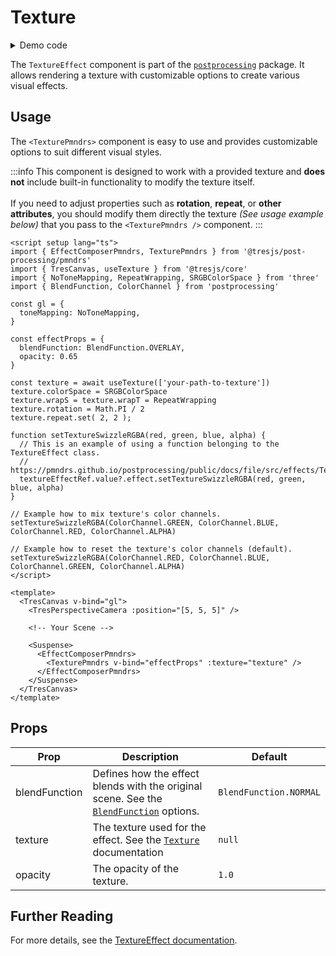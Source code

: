 # Texture

<DocsDemoGUI>
  <TextureDemo />
</DocsDemoGUI>

<details>
  <summary>Demo code</summary>

  <<< @/.vitepress/theme/components/pmdrs/TextureDemo.vue{0}
</details>

The `TextureEffect` component is part of the [`postprocessing`](https://pmndrs.github.io/postprocessing/public/docs/class/src/effects/TextureEffect.js~TextureEffect.html) package.
It allows rendering a texture with customizable options to create various visual effects.

## Usage

The `<TexturePmndrs>` component is easy to use and provides customizable options to suit different visual styles.

:::info
This component is designed to work with a provided texture and **does not** include built-in functionality to modify the texture itself. <br><br>
If you need to adjust properties such as **rotation**, **repeat**, or **other attributes**, you should modify them directly the texture *(See usage example below)* that you pass to the `<TexturePmndrs />` component.
:::

```vue{2,16-20,41-45}
<script setup lang="ts">
import { EffectComposerPmndrs, TexturePmndrs } from '@tresjs/post-processing/pmndrs'
import { TresCanvas, useTexture } from '@tresjs/core'
import { NoToneMapping, RepeatWrapping, SRGBColorSpace } from 'three'
import { BlendFunction, ColorChannel } from 'postprocessing'

const gl = {
  toneMapping: NoToneMapping,
}

const effectProps = {
  blendFunction: BlendFunction.OVERLAY,
  opacity: 0.65
}

const texture = await useTexture(['your-path-to-texture'])
texture.colorSpace = SRGBColorSpace
texture.wrapS = texture.wrapT = RepeatWrapping
texture.rotation = Math.PI / 2
texture.repeat.set( 2, 2 );

function setTextureSwizzleRGBA(red, green, blue, alpha) {
  // This is an example of using a function belonging to the TextureEffect class.
  // https://pmndrs.github.io/postprocessing/public/docs/file/src/effects/TextureEffect.js.html#lineNumber192
  textureEffectRef.value?.effect.setTextureSwizzleRGBA(red, green, blue, alpha)
}

// Example how to mix texture's color channels.
setTextureSwizzleRGBA(ColorChannel.GREEN, ColorChannel.BLUE, ColorChannel.RED, ColorChannel.ALPHA)

// Example how to reset the texture's color channels (default).
setTextureSwizzleRGBA(ColorChannel.RED, ColorChannel.BLUE, ColorChannel.GREEN, ColorChannel.ALPHA)
</script>

<template>
  <TresCanvas v-bind="gl">
    <TresPerspectiveCamera :position="[5, 5, 5]" />

    <!-- Your Scene -->

    <Suspense>
      <EffectComposerPmndrs>
        <TexturePmndrs v-bind="effectProps" :texture="texture" />
      </EffectComposerPmndrs>
    </Suspense>
  </TresCanvas>
</template>
```

## Props

| Prop          | Description                                                                                     | Default                     |
| ------------- | ----------------------------------------------------------------------------------------------- | --------------------------- |
| blendFunction | Defines how the effect blends with the original scene. See the [`BlendFunction`](https://pmndrs.github.io/postprocessing/public/docs/variable/index.html#static-variable-BlendFunction) options. | `BlendFunction.NORMAL`      |
| texture       | The texture used for the effect. See the [`Texture`](https://threejs.org/docs/#api/en/textures/Texture) documentation                                                          | `null`                      |
| opacity       | The opacity of the texture.                                                                    | `1.0`                       |

## Further Reading

For more details, see the [TextureEffect documentation](https://pmndrs.github.io/postprocessing/public/docs/class/src/effects/TextureEffect.js~TextureEffect.html).
